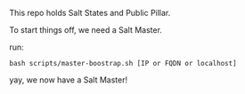 This repo holds Salt States and Public Pillar.

To start things off, we need a Salt Master.

run:

    bash scripts/master-boostrap.sh [IP or FQDN or localhost]

yay, we now have a Salt Master!


